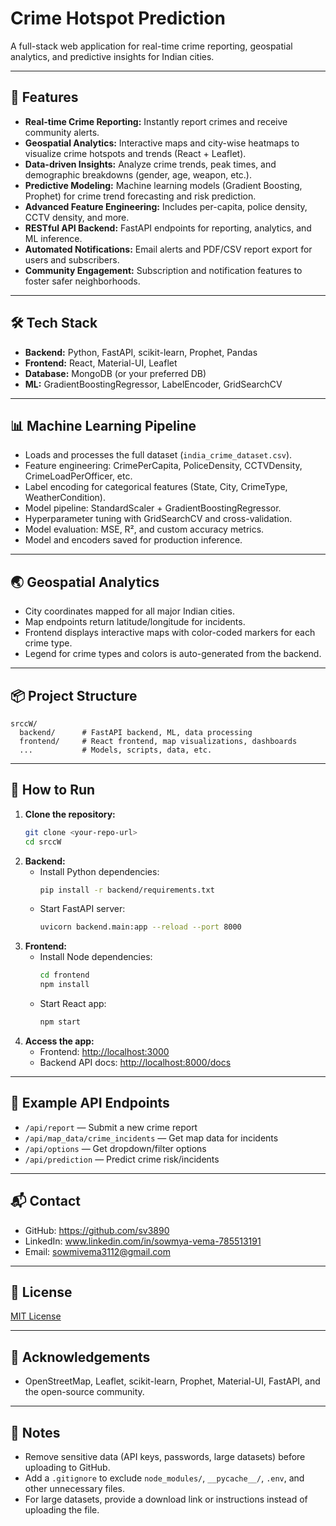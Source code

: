 # Crime Hotspot Prediction

A full-stack web application for real-time crime reporting, geospatial analytics, and predictive insights for Indian cities.

---

## 🚀 Features

- **Real-time Crime Reporting:** Instantly report crimes and receive community alerts.
- **Geospatial Analytics:** Interactive maps and city-wise heatmaps to visualize crime hotspots and trends (React + Leaflet).
- **Data-driven Insights:** Analyze crime trends, peak times, and demographic breakdowns (gender, age, weapon, etc.).
- **Predictive Modeling:** Machine learning models (Gradient Boosting, Prophet) for crime trend forecasting and risk prediction.
- **Advanced Feature Engineering:** Includes per-capita, police density, CCTV density, and more.
- **RESTful API Backend:** FastAPI endpoints for reporting, analytics, and ML inference.
- **Automated Notifications:** Email alerts and PDF/CSV report export for users and subscribers.
- **Community Engagement:** Subscription and notification features to foster safer neighborhoods.

---

## 🛠️ Tech Stack

- **Backend:** Python, FastAPI, scikit-learn, Prophet, Pandas
- **Frontend:** React, Material-UI, Leaflet
- **Database:** MongoDB (or your preferred DB)
- **ML:** GradientBoostingRegressor, LabelEncoder, GridSearchCV

---

## 📊 Machine Learning Pipeline

- Loads and processes the full dataset (`india_crime_dataset.csv`).
- Feature engineering: CrimePerCapita, PoliceDensity, CCTVDensity, CrimeLoadPerOfficer, etc.
- Label encoding for categorical features (State, City, CrimeType, WeatherCondition).
- Model pipeline: StandardScaler + GradientBoostingRegressor.
- Hyperparameter tuning with GridSearchCV and cross-validation.
- Model evaluation: MSE, R², and custom accuracy metrics.
- Model and encoders saved for production inference.

---

## 🌏 Geospatial Analytics

- City coordinates mapped for all major Indian cities.
- Map endpoints return latitude/longitude for incidents.
- Frontend displays interactive maps with color-coded markers for each crime type.
- Legend for crime types and colors is auto-generated from the backend.

---

## 📦 Project Structure

```
srccW/
  backend/      # FastAPI backend, ML, data processing
  frontend/     # React frontend, map visualizations, dashboards
  ...           # Models, scripts, data, etc.
```

---

## 📝 How to Run

1. **Clone the repository:**
   ```bash
   git clone <your-repo-url>
   cd srccW
   ```
2. **Backend:**
   - Install Python dependencies:
     ```bash
     pip install -r backend/requirements.txt
     ```
   - Start FastAPI server:
     ```bash
     uvicorn backend.main:app --reload --port 8000
     ```
3. **Frontend:**
   - Install Node dependencies:
     ```bash
     cd frontend
     npm install
     ```
   - Start React app:
     ```bash
     npm start
     ```
4. **Access the app:**
   - Frontend: [http://localhost:3000](http://localhost:3000)
   - Backend API docs: [http://localhost:8000/docs](http://localhost:8000/docs)

---

## 📄 Example API Endpoints

- `/api/report` — Submit a new crime report
- `/api/map_data/crime_incidents` — Get map data for incidents
- `/api/options` — Get dropdown/filter options
- `/api/prediction` — Predict crime risk/incidents

---

## 📬 Contact

- GitHub: https://github.com/sv3890
- LinkedIn: www.linkedin.com/in/sowmya-vema-785513191
- Email: sowmivema3112@gmail.com

---

## 📑 License

[MIT License](LICENSE)

---

## 🙏 Acknowledgements

- OpenStreetMap, Leaflet, scikit-learn, Prophet, Material-UI, FastAPI, and the open-source community.

---

## 📌 Notes

- Remove sensitive data (API keys, passwords, large datasets) before uploading to GitHub.
- Add a `.gitignore` to exclude `node_modules/`, `__pycache__/`, `.env`, and other unnecessary files.
- For large datasets, provide a download link or instructions instead of uploading the file.

